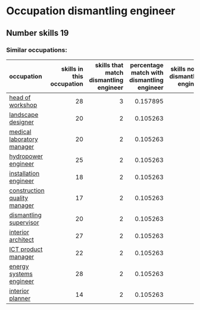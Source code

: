 # Occupation dismantling engineer
## Number skills 19
### Similar occupations:
| occupation                                                      |   skills in this occupation |   skills that match dismantling engineer |   percentage match with dismantling engineer |   skills not in dismantling engineer |
|:----------------------------------------------------------------|----------------------------:|-----------------------------------------:|---------------------------------------------:|-------------------------------------:|
| [head of workshop](head_of_workshop.md)                         |                          28 |                                        3 |                                     0.157895 |                                   25 |
| [landscape designer](landscape_designer.md)                     |                          20 |                                        2 |                                     0.105263 |                                   18 |
| [medical laboratory manager](medical_laboratory_manager.md)     |                          20 |                                        2 |                                     0.105263 |                                   18 |
| [hydropower engineer](hydropower_engineer.md)                   |                          25 |                                        2 |                                     0.105263 |                                   23 |
| [installation engineer](installation_engineer.md)               |                          18 |                                        2 |                                     0.105263 |                                   16 |
| [construction quality manager](construction_quality_manager.md) |                          17 |                                        2 |                                     0.105263 |                                   15 |
| [dismantling supervisor](dismantling_supervisor.md)             |                          20 |                                        2 |                                     0.105263 |                                   18 |
| [interior architect](interior_architect.md)                     |                          27 |                                        2 |                                     0.105263 |                                   25 |
| [ICT product manager](ICT_product_manager.md)                   |                          22 |                                        2 |                                     0.105263 |                                   20 |
| [energy systems engineer](energy_systems_engineer.md)           |                          28 |                                        2 |                                     0.105263 |                                   26 |
| [interior planner](interior_planner.md)                         |                          14 |                                        2 |                                     0.105263 |                                   12 |
